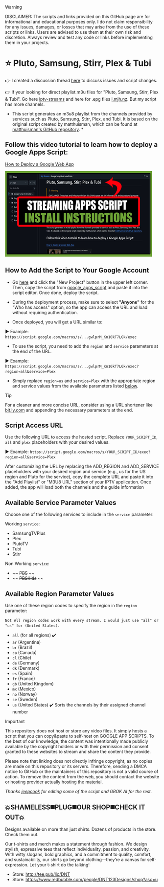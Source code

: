 > [!WARNING]
> DISCLAIMER: The scripts and links provided on this GitHub page are for informational and educational purposes only. I do not claim responsibility for any issues, damages, or losses that may arise from the use of these scripts or links. Users are advised to use them at their own risk and discretion. Always review and test any code or links before implementing them in your projects.

# ⭐ Pluto, Samsung, Stirr, Plex & Tubi

👉 I created a discussion thread  [here](https://github.com/BuddyChewChew/My-Streams/issues/3)
 to discuss issues and script changes.

👉 If your looking for direct playlist.m3u files for "Pluto, Samsung, Stirr, Plex & Tubi". Go here [iptv-streams](https://github.com/iptv-org/iptv/tree/master/streams) and here for .epg files [i.mjh.nz](https://github.com/matthuisman/i.mjh.nz). But my script has more channels.
> 
* This script generates an m3u8 playlist from the channels provided by services such as Pluto, Samsung, Stirr, Plex, and Tubi. It is based on the original script created by matthuisman, which can be found at [matthuisman's GitHub repository](https://github.com/matthuisman/i.mjh.nz). *

## Follow this video tutorial to learn how to deploy a Google Apps Script:

[How to Deploy a Google Web App](https://rumble.com/v6qaofu-streaming-apps-script-install-instructions.html?mref=z8mk6&mc=2335k)

<a href="https://rumble.com/v6qaofu-streaming-apps-script-install-instructions.html?mref=z8mk6&mc=2335k" title="PLAY VIDEO"><img src="https://github.com/BuddyChewChew/My-Streams/blob/main/Rumble_Thumb.png" width="480" height="280"></a>

## How to Add the Script to Your Google Account

- Go <a href="https://script.google.com/home/start" target="_blank">here</a> and click the "New Project" button in the upper left corner. Then, copy the script from <a href="https://github.com/BuddyChewChew/My-Streams/blob/main/Google%20Script%20And%20Install%20Info/google_apps_script" target="_blank">google_apps_script</a> and paste it into the script editor. Once done, deploy the script.

- During the deployment process, make sure to select **"Anyone"** for the "Who has access" option, so the app can access the URL and load without requiring authentication.

- Once deployed, you will get a URL similar to:

▶️ Example: `https://script.google.com/macros/s/...gwlprM_Kn10kT7LGk/exec`

- To use the script, you need to add the `region` and `service` parameters at the end of the URL.

▶️ Example:  `https://script.google.com/macros/s/...gwlprM_Kn10kT7LGk/exec?region=all&service=Plex`

- Simply replace `region=us` and `service=Plex` with the appropriate region and service values from the available parameters listed [below](https://github.com/BuddyChewChew/My-Streams/blob/main/Google%20Script%20And%20Install%20Info/ReadMe.md#available-service-parameter-values).

> [!TIP]
> For a cleaner and more concise URL, consider using a URL shortener like [bit.ly.com](https://bitly.com/) and appending the necessary parameters at the end.


## Script Access URL

Use the following URL to access the hosted script. Replace `YOUR_SCRIPT_ID`, `all` and `plex` placeholders with your desired values.

▶️ Example: `https://script.google.com/macros/s/YOUR_SCRIPT_ID/exec?region=all&service=Plex`

After customizing the URL by replacing the ADD_REGION and ADD_SERVICE placeholders with your desired region and service (e.g., us for the US region and Pluto for the service), copy the complete URL and paste it into the "Add Playlist" or "M3U8 URL" section of your IPTV application. Once added, the app will load both the channels and the guide information

## Available Service Parameter Values

Choose one of the following services to include in the `service` parameter:

Working `service`:

- SamsungTVPlus
- Plex
- PlutoTV
- Tubi
- Stirr

Non Working `service`:

- ~~ ~~PBS~~ ~~
- ~~ ~~PBSKids~~ ~~

## Available Region Parameter Values

Use one of these region codes to specify the region in the `region` parameter:

 `Not All region codes work with every stream. I would just use "all" or "us" for (United States).`

- `all` (for all regions) ✔️
- `ar` (Argentina)
- `br` (Brazil)
- `ca` (Canada)
- `cl` (Chile)
- `de` (Germany)
- `dk` (Denmark)
- `es` (Spain)
- `fr` (France)
- `gb` (United Kingdom)
- `mx` (Mexico)
- `no` (Norway)
- `se` (Sweden)
- `us` (United States) ✔️
  Sorts the channels by their assigned channel number

> [!IMPORTANT]
> This repository does not host or store any video files. It simply hosts a script that you can copy&paste to self-host on GOOGLE APP SCRIPTS. To the best of our knowledge, the content was intentionally made publicly available by the copyright holders or with their permission and consent granted to these websites to stream and share the content they provide.
> 
> Please note that linking does not directly infringe copyright, as no copies are made on this repository or its servers. Therefore, sending a DMCA notice to GitHub or the maintainers of this repository is not a valid course of action. To remove the content from the web, you should contact the website or hosting provider actually hosting the material.


*Thanks [jeepcook](https://github.com/jeepcook) for editing some of the script and GROK AI for the rest.*



## 💥SHAMELESS◼️PLUG◼️OUR SHOP◼️CHECK IT OUT💥
Designs available on more than just shirts. Dozens of products in the store. Check them out.
>
Our t-shirts and merch makes a statement through fashion. We design stylish, expressive tees that reflect individuality, passion, and creativity. With witty slogans, bold graphics, and a commitment to quality, comfort, and sustainability, our shirts go beyond clothing—they’re a canvas for self-expression. Let your t-shirt do the talking!
- Store: http://tee.pub/lic/DNT
- Store: https://www.redbubble.com/people/DNT123Designs/shop?asc=u
